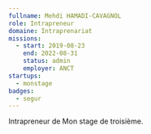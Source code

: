 ```yaml
---
fullname: Mehdi HAMADI-CAVAGNOL
role: Intrapreneur
domaine: Intraprenariat
missions:
  - start: 2019-08-23
    end: 2022-08-31
    status: admin
    employer: ANCT
startups:
  - monstage
badges:
  - segur
---
```


Intrapreneur de Mon stage de troisième.
